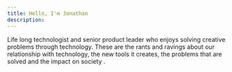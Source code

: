 ```yaml
---
title: Hello, I'm Jonathan 
description: 
---
```


Life long technologist and senior product leader who enjoys solving creative problems through technology. These are the rants and ravings about our relationship with technology, the new tools it creates, the problems that are solved and the impact on society . 
